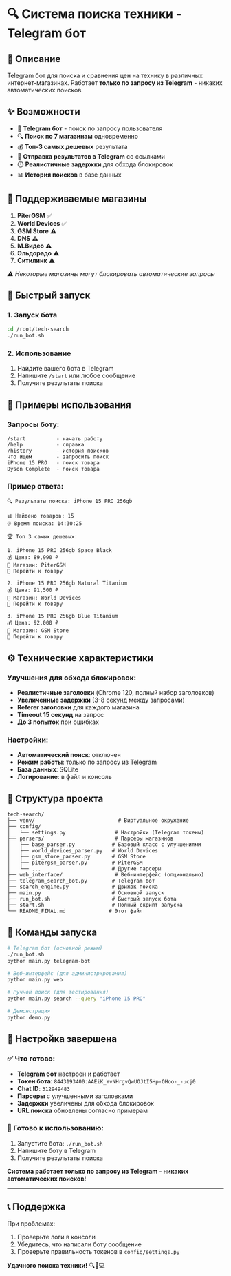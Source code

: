 # 🔍 Система поиска техники - Telegram бот

## 🎯 Описание

Telegram бот для поиска и сравнения цен на технику в различных интернет-магазинах. Работает **только по запросу из Telegram** - никаких автоматических поисков.

## ✨ Возможности

- 🤖 **Telegram бот** - поиск по запросу пользователя
- 🔍 **Поиск по 7 магазинам** одновременно
- 💰 **Топ-3 самых дешевых** результата
- 📱 **Отправка результатов в Telegram** со ссылками
- ⏱️ **Реалистичные задержки** для обхода блокировок
- 📊 **История поисков** в базе данных

## 🏪 Поддерживаемые магазины

1. **PiterGSM** ✅
2. **World Devices** ✅  
3. **GSM Store** ⚠️
4. **DNS** ⚠️
5. **М.Видео** ⚠️
6. **Эльдорадо** ⚠️
7. **Ситилинк** ⚠️

*⚠️ Некоторые магазины могут блокировать автоматические запросы*

## 🚀 Быстрый запуск

### 1. Запуск бота
```bash
cd /root/tech-search
./run_bot.sh
```

### 2. Использование
1. Найдите вашего бота в Telegram
2. Напишите `/start` или любое сообщение
3. Получите результаты поиска

## 📱 Примеры использования

### Запросы боту:
```
/start          - начать работу
/help           - справка
/history        - история поисков
что ищем        - запросить поиск
iPhone 15 PRO   - поиск товара
Dyson Complete  - поиск товара
```

### Пример ответа:
```
🔍 Результаты поиска: iPhone 15 PRO 256gb

📊 Найдено товаров: 15
⏰ Время поиска: 14:30:25

🏆 Топ 3 самых дешевых:

1. iPhone 15 PRO 256gb Space Black
💰 Цена: 89,990 ₽
🏪 Магазин: PiterGSM
🔗 Перейти к товару

2. iPhone 15 PRO 256gb Natural Titanium  
💰 Цена: 91,500 ₽
🏪 Магазин: World Devices
🔗 Перейти к товару

3. iPhone 15 PRO 256gb Blue Titanium
💰 Цена: 92,000 ₽
🏪 Магазин: GSM Store
🔗 Перейти к товару
```

## ⚙️ Технические характеристики

### Улучшения для обхода блокировок:
- **Реалистичные заголовки** (Chrome 120, полный набор заголовков)
- **Увеличенные задержки** (3-8 секунд между запросами)
- **Referer заголовки** для каждого магазина
- **Timeout 15 секунд** на запрос
- **До 3 попыток** при ошибках

### Настройки:
- **Автоматический поиск**: отключен
- **Режим работы**: только по запросу из Telegram
- **База данных**: SQLite
- **Логирование**: в файл и консоль

## 📁 Структура проекта

```
tech-search/
├── venv/                           # Виртуальное окружение
├── config/
│   └── settings.py                # Настройки (Telegram токены)
├── parsers/                       # Парсеры магазинов
│   ├── base_parser.py            # Базовый класс с улучшениями
│   ├── world_devices_parser.py   # World Devices
│   ├── gsm_store_parser.py       # GSM Store
│   ├── pitergsm_parser.py        # PiterGSM
│   └── ...                       # Другие парсеры
├── web_interface/                 # Веб-интерфейс (опционально)
├── telegram_search_bot.py        # Telegram бот
├── search_engine.py              # Движок поиска
├── main.py                       # Основной запуск
├── run_bot.sh                    # Быстрый запуск бота
├── start.sh                      # Полный скрипт запуска
└── README_FINAL.md              # Этот файл
```

## 🔧 Команды запуска

```bash
# Telegram бот (основной режим)
./run_bot.sh
python main.py telegram-bot

# Веб-интерфейс (для администрирования)
python main.py web

# Ручной поиск (для тестирования)
python main.py search --query "iPhone 15 PRO"

# Демонстрация
python demo.py
```

## 🎯 Настройка завершена

### ✅ Что готово:
- **Telegram бот** настроен и работает
- **Токен бота**: `8443193400:AAEiK_YvNHrgvQwUOJtI5Hp-OHoo-_-ucj0`
- **Chat ID**: `312949483`
- **Парсеры** с улучшенными заголовками
- **Задержки** увеличены для обхода блокировок
- **URL поиска** обновлены согласно примерам

### 🚀 Готово к использованию:
1. Запустите бота: `./run_bot.sh`
2. Напишите боту в Telegram
3. Получите результаты поиска

**Система работает только по запросу из Telegram - никаких автоматических поисков!**

---

## 📞 Поддержка

При проблемах:
1. Проверьте логи в консоли
2. Убедитесь, что написали боту сообщение
3. Проверьте правильность токенов в `config/settings.py`

**Удачного поиска техники!** 🔍📱💻






